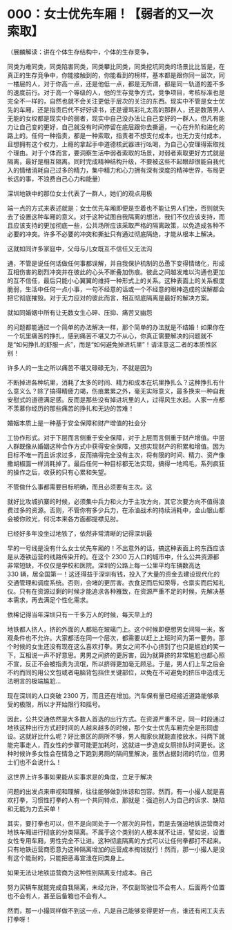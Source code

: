 # 000：女士优先车厢！【弱者的又一次索取】

（展麟解读：讲在个体生存结构中，个体的生存竞争，

同类为难同类，同类陷害同类，同类攀比同类，同类挖坑同类的场景比比皆是，在真正的生存竞争中，你能接触到的，你能看到的榜样，基本都是跟你同一层次，同一楼层的人，对于你高一点，还是他低一点，都是无所谓，都是同一轨道的差不多的速度前行。对于高一个等级的人，他的生存竞争方式，竞争项目，考核标准也是完全不一样的，自然也就不会关注更低于层次的关注的东西。现实中不管是女士优先的车厢，还是指责后代不好好读书，还是谩骂彩礼太高的那群人，还是数落男人无能的女权都是现实中的弱者，现实中自己没办法让自己变好的一群人，但凡有能力让自己变的更好，自己就没有时间停留在底层跟你去撕逼，一心在升阶和进化的路上的。任何一种指责，都是一种索取，指责者不想支付成本，也无力支付成本，且想拥有这个权力，上瘾的拿起手中道德核武器进行吆喝，为自己心安理得索取找个理由。对于个体而言，要洞察生活中弱者索取的场景，对弱者索取更好方式就是隔离，最好是相互隔离。同时完成精神结构升级，不要被这些不起眼却很能自我代入的情绪消耗自己过多的精力，集中精力和心力拥有深有深度的精神世界，布局更长远的事，不浪费自己心力和能量）

深圳地铁中的那位女士代表了一群人，她们的观点用极

端一点的方式来表述就是：女士优先车厢即便是空着也不能让男人们坐，否则就失去了设置这种车厢的意义。对于这种试图自我隔离的想法，我们不仅应该支持，而且应该支持的更加彻底一些，公共场所应该采取严格的隔离政策，以免造成各种不必要的冲突。许多不必要的冲突和撕扯只有通过彻底隔绝，才能从根本上解决。

这就如同许多家庭中，父母与儿女既互不信任又无法沟

通，不管是说任何话做任何事都误解，并自我保护机制的怂恿下变得情绪化，形成互相伤害的剧烈冲突并在彼此的心头不断叠加伤痕。彼此之间越发难以沟通也更加的互不信任，最后只能小心翼翼的维持一种形式上的关系。这种表面上的关系极度脆弱，生活中任何一点小事，一句不经意的话或一个不经意的眼神造成的误解都会把它彻底摧毁。对于无力应对的彼此而言，相互彻底隔离是最好的解决方案。

就如同婚姻中所有让无数女生心碎、压抑、痛苦又幽怨

的问题都能通过一个简单的办法解决一样，那个简单的办法就是不结婚！如果你在一个坑里痛苦的挣扎，感到痛苦不堪又力不从心，你真正需要解决的问题就不是“如何挣扎的舒服一点”，而是“如何避免掉进坑里”！请注意这二者的本质性区别！

许多人的一生之所以痛苦不堪又碌碌无为，不就是因为

不断掉进各种坑里，消耗了太多的时间、精力和成本在坑里挣扎么？这种挣扎有什么意义么？除了搞得精疲力竭，伤痕累累之外，毫无实际意义，最多换来一种自我安慰式的道德满足感。反而是那些没有掉进坑里的人，过得风生水起。人家一点都不羡慕你经历的那些痛苦的挣扎和无边的苦难！

婚姻本质上是一种基于安全保障和财产增值的社会分

工协作形式。对于下层而言侧重于安全保障，对于上层而言侧重于财产增值。中层人群既像从婚姻这种合作方式中获得安全保障，又想实现财产的积累和增值。因为目标不唯一而且诉求过多，反而搞得完全没有主次，将有限的时间、精力、资产像撒胡椒面一样消耗掉了。最后任何一种目标都无法实现，搞得一地鸡毛，系列疯狂的操作之后，收获的只有心累和失望。

不管做什么事都需要目标明确，而且必须要有主次。这

就好比攻城扒寨的时候，必须集中兵力和火力于主攻方向，其它次要方向不值得浪费过多的资源。否则，不管你有多少兵力，在添油战术的持续消耗中，金山银山都会被你败光，何况本来各方面都提襟见肘。

已经好多年没坐过地铁了，依然非常清晰的记得深圳最

早的一号线是没有什么女士优先车厢的！不出意外的话，搞这种表面上的东西应该是从港铁运营的线路传染开的。在这个 2300 万人口的城市中，什么公共资源都非常短缺，不仅仅是学校和医院。深圳的公路上每一公里平均车辆数高达 330 辆，居全国第一！这还得益于深圳有钱，投入了大量的资金去建设现代化的交通管理和调度系统。否则，会堵的更厉害。衣食足而后知荣辱，仓禀实而后知礼仪。只有在资源过剩的时候才能追求各种雅致，在资源严重不足的时候，先解决基本需求，再去满足个性化需求。

依稀记得当年深圳只有一千多万人的时候，每天早上的

地铁都人挤人，挤的外面的人都贴在玻璃门上。这个时候即便想男女间隔一米，客观条件也不允许。大家都活在同一个层次，都需要以赶上上班时间为第一要务。那个时候的女生还没有现在这么喜欢打拳。男女之间不小心挤到了也只是尴尬的笑一下，互相说一声不好意思。男男之间挤的更厉害，因为就算挤的非常尴尬也都心照不宣，反正不会被指责为流氓，所以挤得更加毫无顾忌。于是，男人们上车之后会不约而同的用公文包或者电脑背包挡住关键部位，以免在不可避免的挤压中造成无法明言的极端尴尬…

现在深圳的人口突破 2300 万，而且还在增加。汽车保有量已经接近道路能够承受的极限，所以才开始限行和摇号。

因此，公共交通依然是大多数人首选的出行方式。在资源严重不足，同一时段通过地铁这种出行方式赶时间的人越来越多的时候，那个女士优先车厢完全是形同虚设。这就好比什么呢？好比景区的厕所不够，男人掏家伙就能直接放水，抖两下就能完事走人，而女性的步骤可能更加耗时，这就进一步造成女厕排队时间更长。这种时候许多女性会在情急之下跑到男厕的隔间里解决，虽然占据封闭的坑位，但男士们也不会说什么！

这世界上许多事如果能从实事求是的角度，立足于解决

问题的出发点来审视和理解，往往能够做到体谅和包容。然而，有一小撮人就是喜欢打拳，习惯性打拳的人有一个共同特点，那就是：强迫别人为自己的诉求、缺陷和无能为力去买单！

其实，要打拳也可以，但不是向同处于一个层次的异性，而是去强迫地铁运营商对地铁车厢进行彻底的分类隔离。不属于这个类别的人根本就不让进，譬如说，设置女性专用车厢，男性完全不让进。这种彻底隔离的方式可以让任何拳都打不起来。只有地铁运营商愿意为这种隔离增加的运营成本掏钱就行！然而，那一小撮人是没有这个能耐的，只能把恶毒宣泄在同类身上。

如果无法让地铁运营商为这种性别隔离支付成本。自己

努力买辆车就能完成自我隔离，未经允许，不仅副驾驶位不会有人，后面两个位置也不会有人，甚至后备箱也不会有人。

然而，那一小撮同样做不到这一点，凡是自己能够变得更好一点，谁还有闲工夫去打拳呀！